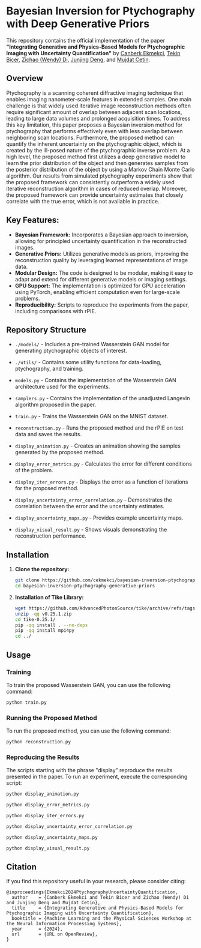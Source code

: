 
# Bayesian Inversion for Ptychography with Deep Generative Priors

This repository contains the official implementation of the paper **"Integrating Generative and Physics-Based Models for Ptychographic Imaging with Uncertainty Quantification"** by [Canberk Ekmekci](https://cekmekci.github.io/), [Tekin Bicer](https://www.anl.gov/profile/tekin-bicer), [Zichao (Wendy) Di](https://www.anl.gov/profile/zichao-di), [Junjing Deng](https://www.anl.gov/profile/junjing-deng), and [Mujdat Cetin](https://www.hajim.rochester.edu/ece/people/faculty/cetin_mujdat/).


## Overview

Ptychography is a scanning coherent diffractive imaging technique that enables imaging nanometer-scale features in extended samples. One main challenge is that widely used iterative image reconstruction methods often require significant amount of overlap between adjacent scan locations, leading to large data volumes and prolonged acquisition times. To address this key limitation, this paper proposes a Bayesian inversion method for ptychography that performs effectively even with less overlap between neighboring scan locations. Furthermore, the proposed method can quantify the inherent uncertainty on the ptychographic object, which is created by the ill-posed nature of the ptychographic inverse problem. At a high level, the proposed method first utilizes a deep generative model to learn the prior distribution of the object and then generates samples from the posterior distribution of the object by using a Markov Chain Monte Carlo algorithm. Our results from simulated ptychography experiments show that the proposed framework can consistently outperform a widely used iterative reconstruction algorithm in cases of reduced overlap. Moreover, the proposed framework can provide uncertainty estimates that closely correlate with the true error, which is not available in practice.

## Key Features:

- **Bayesian Framework:** Incorporates a Bayesian approach to inversion, allowing for principled uncertainty quantification in the reconstructed images.
- **Generative Priors:** Utilizes generative models as priors, improving the reconstruction quality by leveraging learned representations of image data.
- **Modular Design:** The code is designed to be modular, making it easy to adapt and extend for different generative models or imaging settings.
- **GPU Support:** The implementation is optimized for GPU acceleration using PyTorch, enabling efficient computation even for large-scale problems.
- **Reproducibility:** Scripts to reproduce the experiments from the paper, including comparisons with rPIE.

## Repository Structure

- `./models/` - Includes a pre-trained Wasserstein GAN model for generating ptychographic objects of interest.
- `./utils/` - Contains some utility functions for data-loading, ptychography, and training.
- `models.py` -  Contains the implementation of the Wasserstein GAN architecture used for the experiments.
- `samplers.py` -  Contains the implementation of the unadjusted Langevin algorithm proposed in the paper.
- `train.py` - Trains the Wasserstein GAN on the MNIST dataset.
- `reconstruction.py` - Runs the proposed method and the rPIE on test data and saves the results.

- `display_animation.py` - Creates an animation showing the samples generated by the proposed method.
- `display_error_metrics.py` - Calculates the error for different conditions of the problem.
- `display_iter_errors.py` - Displays the error as a function of iterations for the proposed method.
- `display_uncertainty_error_correlation.py` - Demonstrates the correlation between the error and the uncertainty estimates.
- `display_uncertainty_maps.py` - Provides example uncertainty maps.
- `display_visual_result.py` - Shows visuals demonstrating the reconstruction performance.

## Installation

1. **Clone the repository:**

   ```bash
   git clone https://github.com/cekmekci/bayesian-inversion-ptychography-generative-priors.git
   cd bayesian-inversion-ptychography-generative-priors
   ```

2. **Installation of Tike Library:**

   ```bash
   wget https://github.com/AdvancedPhotonSource/tike/archive/refs/tags/v0.25.1.zip
   unzip -qq v0.25.1.zip
   cd tike-0.25.1/
   pip -qq install . --no-deps
   pip -qq install mpi4py
   cd ../
   ```

## Usage

### Training

To train the proposed Wasserstein GAN, you can use the following command:

```bash
python train.py
```

### Running the Proposed Method

To run the proposed method, you can use the following command:

```bash
python reconstruction.py
```

### Reproducing the Results

The scripts starting with the phrase "display" reproduce the results presented in the paper. To run an experiment, execute the corresponding script:

```bash
python display_animation.py
```

```bash
python display_error_metrics.py
```

```bash
python display_iter_errors.py
```

```bash
python display_uncertainty_error_correlation.py
```

```bash
python display_uncertainty_maps.py
```

```bash
python display_visual_result.py
```

## Citation

If you find this repository useful in your research, please consider citing:

```
@inproceedings{Ekmekci2024PtychographyUncertaintyQuantification,
  author    = {Canberk Ekmekci and Tekin Bicer and Zichao (Wendy) Di and Junjing Deng and Mujdat Cetin},
  title     = {Integrating Generative and Physics-Based Models for Ptychographic Imaging with Uncertainty Quantification},
  booktitle = {Machine Learning and the Physical Sciences Workshop at the Neural Information Processing Systems},
  year      = {2024},
  url       = {URL on OpenReview},
}
```
